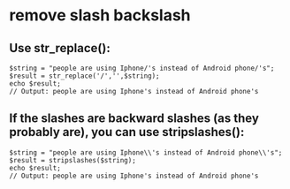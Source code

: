 # remove slash backslash

## Use str_replace():
````
$string = "people are using Iphone/'s instead of Android phone/'s";
$result = str_replace('/','',$string);
echo $result;
// Output: people are using Iphone's instead of Android phone's
````

## If the slashes are backward slashes (as they probably are), you can use stripslashes():
````
$string = "people are using Iphone\\'s instead of Android phone\\'s";
$result = stripslashes($string);
echo $result;
// Output: people are using Iphone's instead of Android phone's
````
